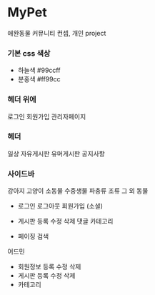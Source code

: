 # MyPet
애완동물 커뮤니티 컨셉, 개인 project

### 기본 css 색상
- 하늘색 #99ccff
- 분홍색 #ff99cc

### 헤더 위에

로그인 회원가입 관리자페이지

### 헤더

일상
자유게시판
유머게시판
공지사항

### 사이드바

강아지
고양이
소동물
수중생물
파충류
조류
그 외 동물

- 로그인 로그아웃 회원가입 (소셜)

- 게시판 등록 수정 삭제 댓글 카테고리

- 페이징 검색


어드민
- 회원정보 등록 수정 삭제
- 게시판 등록 수정 삭제
- 카테고리

